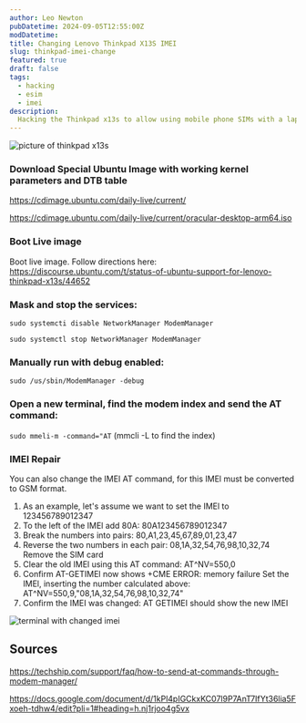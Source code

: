 ```yaml
---
author: Leo Newton
pubDatetime: 2024-09-05T12:55:00Z
modDatetime: 
title: Changing Lenovo Thinkpad X13S IMEI
slug: thinkpad-imei-change
featured: true
draft: false
tags:
  - hacking
  - esim
  - imei
description:
  Hacking the Thinkpad x13s to allow using mobile phone SIMs with a laptop GSM modem
---
```


<img src="https://i.pcmag.com/imagery/reviews/008qHtyerRycV1ifD1a1qMl-1.fit_scale.size_1028x578.v1660865414.jpg" alt="picture of thinkpad x13s">




### Download Special Ubuntu Image with working kernel parameters and DTB table

https://cdimage.ubuntu.com/daily-live/current/

https://cdimage.ubuntu.com/daily-live/current/oracular-desktop-arm64.iso

### Boot Live image

Boot live image. Follow directions here: https://discourse.ubuntu.com/t/status-of-ubuntu-support-for-lenovo-thinkpad-x13s/44652


### Mask and stop the services:
``sudo systemcti disable NetworkManager ModemManager``

``sudo systemctl stop NetworkManager ModemManager``
### Manually run with debug enabled:
``sudo /us/sbin/ModemManager -debug``
### Open a new terminal, find the modem index and send the AT command:
``sudo mmeli-m -command="AT``
(mmcli -L to find the index)

### IMEI Repair
You can also change the IMEI AT command, for this IMEl must be converted to GSM format.
1. As an example, let's assume we want to set the IMEl to
123456789012347
2. To the left of the IMEl add 80A:
80A123456789012347
3. Break the numbers into pairs:
80,A1,23,45,67,89,01,23,47
4. Reverse the two numbers in each pair:
08,1A,32,54,76,98,10,32,74
Remove the SIM card
6. Clear the old IMEl using this AT command:
AT^NV=550,0
7. Confirm AT-GETIMEl now shows
+CME ERROR: memory failure
Set the IMEl, inserting the number calculated above:
AT^NV=550,9,"08,1A,32,54,76,98,10,32,74"
9. Confirm the IMEI was changed:
AT GETIMEI should show the new IMEI

![terminal with changed imei](@assets/images/lenovo-terminal-imei.jpg)

## Sources
https://techship.com/support/faq/how-to-send-at-commands-through-modem-manager/

https://docs.google.com/document/d/1kPl4pIGCkxKC07l9P7AnT7IfYt36lia5Fxoeh-tdhw4/edit?pli=1#heading=h.nj1rjoo4g5vx